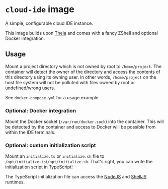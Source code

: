 `cloud-ide` image
=================

A simple, configurable cloud IDE instance.

This image builds upon [Theia](https://theia-ide.org) and comes with a fancy ZShell and optional Docker integration.

## Usage

Mount a project directory which is not owned by root to `/home/project`. The container will detect the owner of the directory and access the contents of this directory using its owning user. In other words, `/home/project` on the host file system will not be polluted with files owned by root or undefined/wrong users.

See `docker-compose.yml` for a usage example.

### Optional: Docker integration

Mount the Docker socket (`/var/run/docker.sock`) into the container. This will be detected by the container and access to Docker will be possible from within the IDE terminals.

### Optional: custom initialization script

Mount an `initialize.ts` or `initialize.sh` file to `/opt/initialize.ts`/`/opt/initialize.sh`. That's right, you can write the initialization script in TypeScript!

The TypeScript initialization file can access the [NodeJS](https://nodejs.org/api) and [ShellJS](https://github.com/etienne-k/shelljs.git#feat-chown) runtimes.

